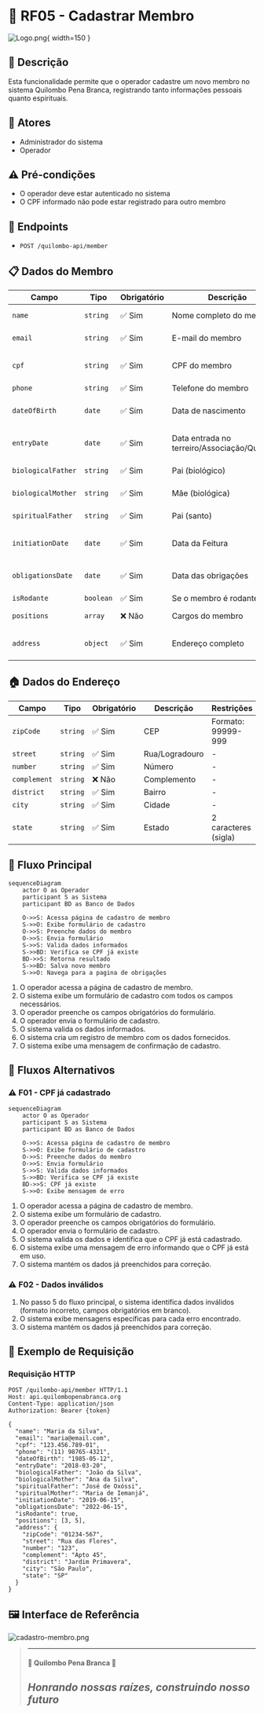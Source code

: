 # 👥 RF05 - Cadastrar Membro

![Logo.png](Logo.png){ width=150 }

## 📝 Descrição

Esta funcionalidade permite que o operador cadastre um novo membro no sistema Quilombo Pena Branca, registrando tanto informações pessoais quanto espirituais.

## 👑 Atores

- Administrador do sistema
- Operador

## ⚠️ Pré-condições

- O operador deve estar autenticado no sistema
- O CPF informado não pode estar registrado para outro membro

## 🔌 Endpoints

- `POST /quilombo-api/member`

## 📋 Dados do Membro

| Campo              | Tipo      | Obrigatório | Descrição                                    | Restrições                      |
|--------------------|-----------|-------------|----------------------------------------------|---------------------------------|
| `name`             | `string`  | ✅ Sim       | Nome completo do membro                      | Mínimo de 3 caracteres          |
| `email`            | `string`  | ✅ Sim       | E-mail do membro                             | Formato válido de e-mail        |
| `cpf`              | `string`  | ✅ Sim       | CPF do membro                                | Formato válido (999.999.999-99) |
| `phone`            | `string`  | ✅ Sim       | Telefone do membro                           | Formato válido                  |
| `dateOfBirth`      | `date`    | ✅ Sim       | Data de nascimento                           | Formato válido (YYYY-MM-DD)     |
| `entryDate`        | `date`    | ✅ Sim       | Data entrada no terreiro/Associação/Quilombo | Formato válido (YYYY-MM-DD)     |
| `biologicalFather` | `string`  | ✅ Sim       | Pai (biológico)                              | Mínimo de 3 caracteres          |
| `biologicalMother` | `string`  | ✅ Sim       | Mãe (biológica)                              | Mínimo de 3 caracteres          |
| `spiritualFather`  | `string`  | ✅ Sim       | Pai (santo)                                  | Mínimo de 3 caracteres          |
| `initiationDate`   | `date`    | ✅ Sim       | Data da Feitura                              | Formato válido (YYYY-MM-DD)     |
| `obligationsDate`  | `date`    | ✅ Sim       | Data das obrigações                          | Formato válido (YYYY-MM-DD)     |
| `isRodante`        | `boolean` | ✅ Sim       | Se o membro é rodante                        | true/false                      |
| `positions`        | `array`   | ❌ Não       | Cargos do membro                             | Array de IDs de cargos          |
| `address`          | `object`  | ✅ Sim       | Endereço completo                            | Objeto com dados de endereço    |

## 🏠 Dados do Endereço

| Campo       | Tipo     | Obrigatório | Descrição        | Restrições         |
|-------------|----------|-------------|------------------|---------------------|
| `zipCode`   | `string` | ✅ Sim      | CEP              | Formato: 99999-999  |
| `street`    | `string` | ✅ Sim      | Rua/Logradouro   | -                   |
| `number`    | `string` | ✅ Sim      | Número           | -                   |
| `complement`| `string` | ❌ Não      | Complemento      | -                   |
| `district`  | `string` | ✅ Sim      | Bairro           | -                   |
| `city`      | `string` | ✅ Sim      | Cidade           | -                   |
| `state`     | `string` | ✅ Sim      | Estado           | 2 caracteres (sigla)|

## 🔄 Fluxo Principal

```mermaid
sequenceDiagram
    actor O as Operador
    participant S as Sistema
    participant BD as Banco de Dados
    
    O->>S: Acessa página de cadastro de membro
    S->>O: Exibe formulário de cadastro
    O->>S: Preenche dados do membro
    O->>S: Envia formulário
    S->>S: Valida dados informados
    S->>BD: Verifica se CPF já existe
    BD->>S: Retorna resultado
    S->>BD: Salva novo membro
    S->>O: Navega para a pagina de obrigações
```

1. O operador acessa a página de cadastro de membro.
2. O sistema exibe um formulário de cadastro com todos os campos necessários.
3. O operador preenche os campos obrigatórios do formulário.
4. O operador envia o formulário de cadastro.
5. O sistema valida os dados informados.
6. O sistema cria um registro de membro com os dados fornecidos.
7. O sistema exibe uma mensagem de confirmação de cadastro.

## 🔀 Fluxos Alternativos

### ⚠️ F01 - CPF já cadastrado

```mermaid
sequenceDiagram
    actor O as Operador
    participant S as Sistema
    participant BD as Banco de Dados
    
    O->>S: Acessa página de cadastro de membro
    S->>O: Exibe formulário de cadastro
    O->>S: Preenche dados do membro
    O->>S: Envia formulário
    S->>S: Valida dados informados
    S->>BD: Verifica se CPF já existe
    BD->>S: CPF já existe
    S->>O: Exibe mensagem de erro
```

1. O operador acessa a página de cadastro de membro.
2. O sistema exibe um formulário de cadastro.
3. O operador preenche os campos obrigatórios do formulário.
4. O operador envia o formulário de cadastro.
5. O sistema valida os dados e identifica que o CPF já está cadastrado.
6. O sistema exibe uma mensagem de erro informando que o CPF já está em uso.
7. O sistema mantém os dados já preenchidos para correção.

### ⚠️ F02 - Dados inválidos

1. No passo 5 do fluxo principal, o sistema identifica dados inválidos (formato incorreto, campos obrigatórios em branco).
2. O sistema exibe mensagens específicas para cada erro encontrado.
3. O sistema mantém os dados já preenchidos para correção.

## 🧪 Exemplo de Requisição

### Requisição HTTP
```http
POST /quilombo-api/member HTTP/1.1
Host: api.quilombopenabranca.org
Content-Type: application/json
Authorization: Bearer {token}

{
  "name": "Maria da Silva",
  "email": "maria@email.com",
  "cpf": "123.456.789-01",
  "phone": "(11) 98765-4321",
  "dateOfBirth": "1985-05-12",
  "entryDate": "2018-03-20",
  "biologicalFather": "João da Silva",
  "biologicalMother": "Ana da Silva",
  "spiritualFather": "José de Oxóssi",
  "spiritualMother": "Maria de Iemanjá",
  "initiationDate": "2019-06-15",
  "obligationsDate": "2022-06-15",
  "isRodante": true,
  "positions": [3, 5],
  "address": {
    "zipCode": "01234-567",
    "street": "Rua das Flores",
    "number": "123",
    "complement": "Apto 45",
    "district": "Jardim Primavera",
    "city": "São Paulo",
    "state": "SP"
  }
}
```


## 🖼️ Interface de Referência

![cadastro-membro.png](cadastro-membro.png)

> ---------------------------------------
> #### 🌙 Quilombo Pena Branca 🌙
> ***Honrando nossas raízes, construindo nosso futuro***
> ---------------------------------------
